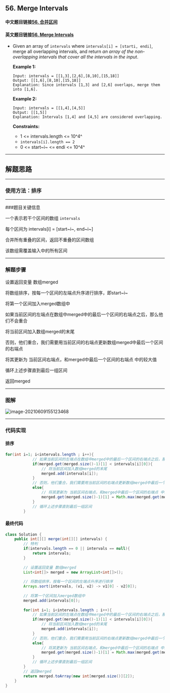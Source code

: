 ## 56. Merge Intervals

#### 中文题目链接[56. 合并区间](https://leetcode-cn.com/problems/merge-intervals/)

#### 英文题目链接[56. Merge Intervals](https://leetcode.com/problems/merge-intervals/)

- Given an array of `intervals` where `intervals[i] = [starti, endi]`, merge all overlapping intervals, and return *an array of the non-overlapping intervals that cover all the intervals in the input*.

   

  **Example 1:**

  ```
  Input: intervals = [[1,3],[2,6],[8,10],[15,18]]
  Output: [[1,6],[8,10],[15,18]]
  Explanation: Since intervals [1,3] and [2,6] overlaps, merge them into [1,6].
  ```

  **Example 2:**

  ```
  Input: intervals = [[1,4],[4,5]]
  Output: [[1,5]]
  Explanation: Intervals [1,4] and [4,5] are considered overlapping.
  ```

   

  **Constraints:**

  - 1 <= intervals.length <= 10^4^
  - `intervals[i].length == 2`
  - 0 <= start~i~ <= endi <= 10^4^

---

## 解题思路

---

### 使用方法：排序

---

###题目关键信息

一个表示若干个区间的数组 `intervals`

每个区间为 intervals[i] = [start~i~, end~i~]

合并所有重叠的区间，返回不重叠的区间数组

该数组需覆盖输入中的所有区间

---

### 解题步骤

设置返回变量 数组merged

将数组排序，按每一个区间的左端点升序进行排序，即start~i~

将第一个区间加入merged数组中

如果当前区间的左端点在数组中merged中的最后一个区间的右端点之后，那么他们不会重合

将当前区间加入数组merged的末尾

否则，他们重合，我们需要用当前区间的右端点更新数组merged中最后一个区间的右端点

将其更新为 当前区间右端点，和merged中最后一个区间的右端点 中的较大值

循环上述步骤直到最后一组区间

返回merged

----

### 图解

![image-20210609155123468](https://tva1.sinaimg.cn/large/008i3skNgy1grcn7io5ovj30fd03nmxf.jpg)

---

### 代码实现

#### 排序

```java
for(int i=1; i<intervals.length ; i++){
            // 如果当前区间的左端点在数组中merged中的最后一个区间的右端点之后，那么他们不会重合
            if(merged.get(merged.size()-1)[1] < intervals[i][0]){
                // 将当前区间加入数组merged的末尾
                merged.add(intervals[i]);
            }
            // 否则，他们重合，我们需要用当前区间的右端点更新数组merged中最后一个区间的右端点
            else{
                // 将其更新为 当前区间右端点，和merged中最后一个区间的右端点 中的较大值
                merged.get(merged.size()-1)[1] = Math.max(merged.get(merged.size()-1)[1], intervals[i][1]);
            }
            // 循环上述步骤直到最后一组区间
        }  
```

#### 最终代码

```java
class Solution {
    public int[][] merge(int[][] intervals) {
        // 特判
        if(intervals.length == 0 || intervals == null){
            return intervals;
        }
        
        // 设置返回变量 数组merged
        List<int[]> merged = new ArrayList<int[]>();
        
        // 将数组排序，按每一个区间的左端点升序进行排序
        Arrays.sort(intervals, (v1, v2) -> v1[0] - v2[0]);
        
        // 将第一个区间加入merged数组中
        merged.add(intervals[0]);
        
        for(int i=1; i<intervals.length ; i++){
            // 如果当前区间的左端点在数组中merged中的最后一个区间的右端点之后，那么他们不会重合
            if(merged.get(merged.size()-1)[1] < intervals[i][0]){
                // 将当前区间加入数组merged的末尾
                merged.add(intervals[i]);
            }
            // 否则，他们重合，我们需要用当前区间的右端点更新数组merged中最后一个区间的右端点
            else{
                // 将其更新为 当前区间右端点，和merged中最后一个区间的右端点 中的较大值
                merged.get(merged.size()-1)[1] = Math.max(merged.get(merged.size()-1)[1], intervals[i][1]);
            }
            // 循环上述步骤直到最后一组区间
        }  
        // 返回merged
        return merged.toArray(new int[merged.size()][2]);
    }
}
```

